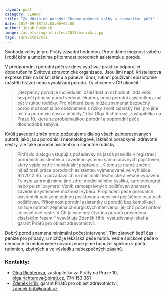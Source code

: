 ```yaml
---
layout: post
category: CLANKY
title: "Za důstojné porody: Chceme možnost volby a rozmanitou péči"
date: 2017-09-18T13:03:00+02:00
author: Jakub Dušánek
image: /assets/img/articles/2017/vanicka.jpg
tags: zdravotnictvi
---
```

 
Svoboda volby je pro Piráty zásadní hodnotou. Proto dáme možnost výběru i rodičkám a umožníme přítomnost porodních asistentek u porodu.

V předporodní i porodní péči se dnes využívají praktiky odporující doporučením Světové zdravotnické organizace. Jsou jimi např. Kristellerova exprese (tlak na břišní stěnu a pánevní dno), rutinní používání epiziotomie (nástřih hráze) nebo vyvolávání porodu. Ty chceme v ČR ukončit.

> „Bezpečný porod je individuální záležitost a rozhodnutí, zda větší bezpečí přinese porod vedený lékařem, nebo porodní asistentkou, má být v rukou rodičky. Pro některé ženy může znamenat bezpečný porod možnost si po obeznámení s riziky zvolit císařský řez, pro jiné mít na porod víc času a intimity,“ říká Olga Richterová, zastupitelka na Praze 10, která se problematikou porodní a poporodní péče dlouhodobě zabývá. 

Kvůli zavedení změn proto požadujeme dialog všech zainteresovaných autorit, jako jsou porodníci i neonatologové, laktační poradkyně, zdravotní sestry, ale také porodní asistentky a samotné rodičky. 

> Piráti do dialogu vstupují s požadavky na jasná pravidla v registraci porodních asistentek a zavedení systému samosprávných pojišťoven, který vyjde vstříc individuální poptávce. „K tomu je nutné změnit náležitosti práce porodních asistentek vyjmenované ve vyhlášce 92/2012 Sb. o požadavcích na minimální technické a věcné vybavení. Ty nyní zahrnují mimo jiné zdroj medicinálního kyslíku, kardiotokograf nebo pulzní oxymetr. Vznik samosprávných pojišťoven znamená zavedení systémové možnosti výběru. Proplácení péče porodních asistentek nabízené jednou pojišťovnou neovlivní pojištěnce ostatních pojišťoven. Přítomnost porodní asistentky u porodů bez komplikací snižuje nutnost zejména chirurgických intervencí, jejichž počet přitom celosvětově roste. V ČR je více než čtvrtina porodů provedena císařským řezem,“ vysvětluje Zdeněk Hřib, vystudovaný lékař a garant Pirátů pro oblast zdravotnictví.

Dobrý porod znamená minimální počet intervencí. Tím zároveň šetří čas i peníze pro případy, u nichž je lékařská péče nutná. Vedle špičkové péče o nemocné či nedonošené novorozence jsme bohužel špičkou v počtu rutinních, zbytných a ve výsledku nebezpečných zásahů.

### Kontakty:

* [Olga Richterová](https://wiki.pirati.cz/lide/olga_richterova), zastupitelka za Piráty na Praze 10, olga.richterova@pirati.cz, 774 153 361
* [Zdeněk Hřib](https://www.pirati.cz/lide/zdenek-hrib/), garant Pirátů pro oblast zdravotnictví, zdenek.hrib@pirati.cz

